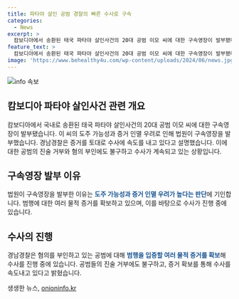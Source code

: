 ```yaml
---
title: 파타야 살인 공범 경찰의 빠른 수사로 구속
categories:
  - News
excerpt: >
  캄보디아에서 송환된 태국 파타야 살인사건의 20대 공범 이모 씨에 대한 구속영장이 발부됐다. 이 씨는 진술을 거부하고 도주 가능성과 증거 인멸 우려가 높다는 이유로 법원에서 구속영장을 받았다. 혐의 부인에도 불구하고 경찰은 범행을 입증할 물적 증거를 확보했으며 수사에 속도를 내고 있다고 전했다. (150자)
feature_text: >
  캄보디아에서 송환된 태국 파타야 살인사건의 20대 공범 이모 씨에 대한 구속영장이 발부됐다. 이 씨는 진술을 거부하고 도주 가능성과 증거 인멸 우려가 높다는 이유로 법원에서 구속영장을 받았다. 혐의 부인에도 불구하고 경찰은 범행을 입증할 물적 증거를 확보했으며 수사에 속도를 내고 있다고 전했다. (150자)
image: 'https://www.behealthy4u.com/wp-content/uploads/2024/06/news.jpg'
---
```


<p><img src="https://www.behealthy4u.com/wp-content/uploads/2024/06/news.jpg" alt="info 속보" /></p>

<h2 data-ke-size="size26">캄보디아 파타야 살인사건 관련 개요</h2>

<p data-ke-size="size16">캄보디아에서 국내로 송환된 태국 파타야 살인사건의 20대 공범 이모 씨에 대한 구속영장이 발부됐습니다. 이 씨의 도주 가능성과 증거 인멸 우려로 인해 법원이 구속영장을 발부했습니다. 경남경찰은 증거를 토대로 수사에 속도를 내고 있다고 설명했습니다. 이에 대한 공범의 진술 거부와 혐의 부인에도 불구하고 수사가 계속되고 있는 상황입니다.</p>

<h2 data-ke-size="size26">구속영장 발부 이유</h2>

<p data-ke-size="size16">법원이 구속영장을 발부한 이유는 <b><span style="color: #1a5490;">도주 가능성과 증거 인멸 우려가 높다는 판단</span></b>에 기인합니다. 범행에 대한 여러 물적 증거를 확보하고 있으며, 이를 바탕으로 수사가 진행 중에 있습니다.</p>

<h2 data-ke-size="size26">수사의 진행</h2>

<p data-ke-size="size16">경남경찰은 혐의를 부인하고 있는 공범에 대해 <b><span style="color: #1a5490;">범행을 입증할 여러 물적 증거를 확보</span></b>해 수사를 진행 중에 있습니다. 공범들의 진술 거부에도 불구하고, 증거 확보를 통해 수사를 속도내고 있다고 밝혔습니다.</p>
생생한 뉴스, <a href="https://onioninfo.kr" rel="dofollow">onioninfo.kr</a>


